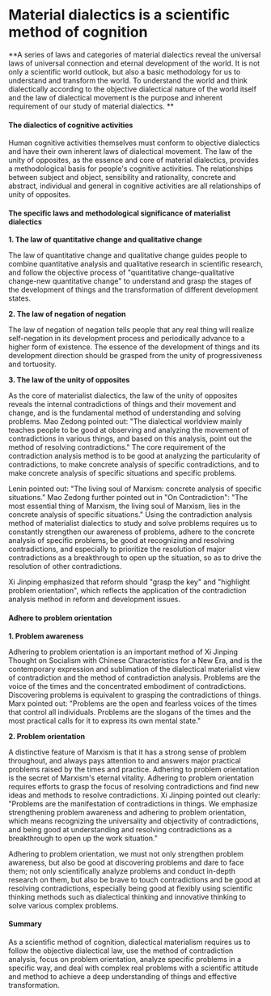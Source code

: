 # Material dialectics is a scientific method of cognition

**A series of laws and categories of material dialectics reveal the universal laws of universal connection and eternal development of the world. It is not only a scientific world outlook, but also a basic methodology for us to understand and transform the world. To understand the world and think dialectically according to the objective dialectical nature of the world itself and the law of dialectical movement is the purpose and inherent requirement of our study of material dialectics. **

#### The dialectics of cognitive activities

Human cognitive activities themselves must conform to objective dialectics and have their own inherent laws of dialectical movement. The law of the unity of opposites, as the essence and core of material dialectics, provides a methodological basis for people's cognitive activities. The relationships between subject and object, sensibility and rationality, concrete and abstract, individual and general in cognitive activities are all relationships of unity of opposites.

#### The specific laws and methodological significance of materialist dialectics

**1. The law of quantitative change and qualitative change**

The law of quantitative change and qualitative change guides people to combine quantitative analysis and qualitative research in scientific research, and follow the objective process of "quantitative change-qualitative change-new quantitative change" to understand and grasp the stages of the development of things and the transformation of different development states.

**2. The law of negation of negation**

The law of negation of negation tells people that any real thing will realize self-negation in its development process and periodically advance to a higher form of existence. The essence of the development of things and its development direction should be grasped from the unity of progressiveness and tortuosity.

**3. The law of the unity of opposites**

As the core of materialist dialectics, the law of the unity of opposites reveals the internal contradictions of things and their movement and change, and is the fundamental method of understanding and solving problems. Mao Zedong pointed out: "The dialectical worldview mainly teaches people to be good at observing and analyzing the movement of contradictions in various things, and based on this analysis, point out the method of resolving contradictions." The core requirement of the contradiction analysis method is to be good at analyzing the particularity of contradictions, to make concrete analysis of specific contradictions, and to make concrete analysis of specific situations and specific problems.

Lenin pointed out: "The living soul of Marxism: concrete analysis of specific situations." Mao Zedong further pointed out in "On Contradiction": "The most essential thing of Marxism, the living soul of Marxism, lies in the concrete analysis of specific situations." Using the contradiction analysis method of materialist dialectics to study and solve problems requires us to constantly strengthen our awareness of problems, adhere to the concrete analysis of specific problems, be good at recognizing and resolving contradictions, and especially to prioritize the resolution of major contradictions as a breakthrough to open up the situation, so as to drive the resolution of other contradictions.

Xi Jinping emphasized that reform should "grasp the key" and "highlight problem orientation", which reflects the application of the contradiction analysis method in reform and development issues.

#### Adhere to problem orientation

**1. Problem awareness**

Adhering to problem orientation is an important method of Xi Jinping Thought on Socialism with Chinese Characteristics for a New Era, and is the contemporary expression and sublimation of the dialectical materialist view of contradiction and the method of contradiction analysis. Problems are the voice of the times and the concentrated embodiment of contradictions. Discovering problems is equivalent to grasping the contradictions of things. Marx pointed out: "Problems are the open and fearless voices of the times that control all individuals. Problems are the slogans of the times and the most practical calls for it to express its own mental state."

**2. Problem orientation**

A distinctive feature of Marxism is that it has a strong sense of problem throughout, and always pays attention to and answers major practical problems raised by the times and practice. Adhering to problem orientation is the secret of Marxism's eternal vitality. Adhering to problem orientation requires efforts to grasp the focus of resolving contradictions and find new ideas and methods to resolve contradictions. Xi Jinping pointed out clearly: "Problems are the manifestation of contradictions in things. We emphasize strengthening problem awareness and adhering to problem orientation, which means recognizing the universality and objectivity of contradictions, and being good at understanding and resolving contradictions as a breakthrough to open up the work situation."

Adhering to problem orientation, we must not only strengthen problem awareness, but also be good at discovering problems and dare to face them; not only scientifically analyze problems and conduct in-depth research on them, but also be brave to touch contradictions and be good at resolving contradictions, especially being good at flexibly using scientific thinking methods such as dialectical thinking and innovative thinking to solve various complex problems.

#### Summary

As a scientific method of cognition, dialectical materialism requires us to follow the objective dialectical law, use the method of contradiction analysis, focus on problem orientation, analyze specific problems in a specific way, and deal with complex real problems with a scientific attitude and method to achieve a deep understanding of things and effective transformation.